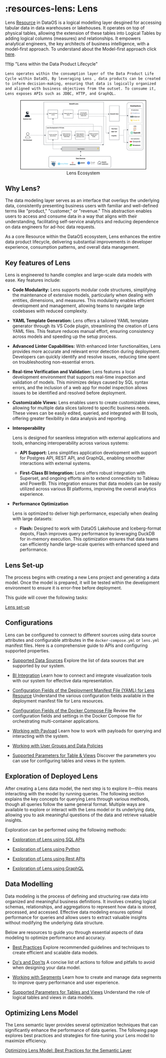 # :resources-lens: Lens


Lens [Resource](/resources/) in DataOS is a logical modelling layer desgined for accessing tabular data in data warehouses or lakehouses. It operates on top of physical tables, allowing the extension of these tables into Logical Tables by adding logical columns (measures) and relationships. It  empowers analytical engineers, the key architects of business intelligence, with a model-first approach.  To understand about the Model-first approach click [here](/resources/lens/core_concepts/). 


!!!tip "Lens within the Data Product Lifecycle"

    Lens operates within the consumption layer of the Data Product Life Cycle within DataOS, By leveraging Lens , data products can be created to inform decision-making, ensuring that data is logically organized and aligned with business objectives from the outset. To consume it, Lens exposes APIs such as JDBC, HTTP, and GraphQL.



<div style="text-align: center;">
    <img src="/resources/lens/lens_diagram.jpg" alt="Untitled(5)" style="max-width: 80%; height: auto; border: 1px solid #000;">
   <figcaption>Lens Ecosystem<figcaption>
</div>



## Why Lens?

The data modeling layer serves as an interface that overlays the underlying data, consistently presenting business users with familiar and well-defined terms like "product," "customer," or "revenue." This abstraction enables users to access and consume data in a way that aligns with their understanding, facilitating self-service analytics and reducing dependence on data engineers for ad-hoc data requests. 

As a core Resource within the DataOS ecosystem, Lens  enhances the entire data product lifecycle, delivering substantial improvements in developer experience, consumption patterns, and overall data management.

## Key features of Lens 

Lens  is engineered to handle complex and large-scale data models with ease. Key features include:

- **Code Modularity:** Lens supports modular code structures, simplifying the maintenance of extensive models, particularly when dealing with entities, dimensions, and measures. This modularity enables efficient development and management, allowing teams to navigate large codebases with reduced complexity.

- **YAML Template Generation:** Lens offers a tailored YAML template generator through its VS Code plugin, streamlining the creation of Lens YAML files. This feature reduces manual effort, ensuring consistency across models and speeding up the setup process.

- **Advanced Linter Capabilities:** With enhanced linter functionalities, Lens provides more accurate and relevant error detection during deployment. Developers can quickly identify and resolve issues, reducing time spent on troubleshooting non-essential errors.

- **Real-time Verification and Validation:** Lens features a local development environment that supports real-time inspection and validation of models. This minimizes delays caused by SQL syntax errors, and the inclusion of a web app for model inspection allows issues to be identified and resolved before deployment.

- **Customizable Views:** Lens enables users to create customizable views, allowing for multiple data slices tailored to specific business needs. These views can be easily edited, queried, and integrated with BI tools, offering greater flexibility in data analysis and reporting.

- **Interoperability**
    
    Lens is designed for seamless integration with external applications and tools, enhancing interoperability across various systems:

    - **API Support:** Lens simplifies application development with support for Postgres API, REST API, and GraphQL, enabling smoother interactions with external systems.

    - **First-Class BI Integration:** Lens offers robust integration with Superset, and ongoing efforts aim to extend connectivity to Tableau and PowerBI. This integration ensures that data models can be easily utilized across various BI platforms, improving the overall analytics experience.

- **Performance Optimization**

    Lens is optimized to deliver high performance, especially when dealing with large datasets:

    - **Flash:** Designed to work with DataOS Lakehouse and Iceberg-format depots, Flash improves query performance by leveraging DuckDB for in-memory execution. This optimization ensures that data teams can efficiently handle large-scale queries with enhanced speed and performance.

## Lens Set-up

The process begins with creating a new Lens project and generating a data model. Once the model is prepared, it will be tested within the development environment to ensure it is error-free before deployment. 

This guide will cover the following tasks:

[Lens set-up](/resources/lens/lens_setup/)

## Configurations

Lens can be configured to connect to different sources using data source attributes and configurable attributes in the `docker-compose.yml` or `lens.yml` manifest files. Here is a comprehensive guide to APIs and configuring supported properties.

- [Supported Data Sources](/resources/lens/data_sources/)
    Explore the list of data sources that are supported by our system.

- [BI Integration](/resources/lens/bi_integration/)
    Learn how to connect and integrate visualization tools with our system for effective data representation.

- [Configuration Fields of the Deployment Manifest File (YAML) for Lens Resource](/resources/lens/lens_manifest_attributes/)
    Understand the various configuration fields available in the deployment manifest file for Lens resources.

- [Configuration Fields of the Docker Compose File](/resources/lens/docker_compose_manifest_attributes/)
    Review the configuration fields and settings in the Docker Compose file for orchestrating multi-container applications.

- [Working with Payload](/resources/lens/working_with_payload/)
    Learn how to work with payloads for querying and interacting with the system.

- [Working with User Groups and Data Policies](/resources/lens/working_with_user_groups_and_data_policies/)

<!-- - [Supported Data Quality Checks](/resources/lens/supported_data_quality_checks/)
    Find information on the data quality checks supported by our system to ensure data accuracy and integrity. -->

- [Supported Parameters for Table & Views](/resources/lens/supported_parameters_for_tables_and_views/)
    Discover the parameters you can use for configuring tables and views in the system.


## Exploration of Deployed Lens

After creating a Lens data model, the next step is to explore it—this means interacting with the model by running queries. The following section explains the key concepts for querying Lens through various methods, though all queries follow the same general format. Multiple ways are available to explore or interact with the Lens model or its underlying data, allowing you to ask meaningful questions of the data and retrieve valuable insights.

Exploration can be performed using the following methods:

- [Exploration of Lens using SQL APIs](/resources/lens/exploration_of_lens_using_sql_apis/)

- [Exploration of Lens using Python](/resources/lens/exploration_of_lens_using_python/)

- [Exploration of Lens using Rest APIs](/resources/lens/exploration_of_lens_using_rest_apis/)

- [Exploration of Lens using GraphQL](/resources/lens/exploration_of_lens_using_graphql/)


## Data Modelling

Data modeling is the process of defining and structuring raw data into organized and meaningful business definitions. It involves creating logical schemas, relationships, and aggregations to represent how data is stored, processed, and accessed. Effective data modeling ensures optimal performance for queries and allows users to extract valuable insights without modifying the underlying data structure. 

Below are resources to guide you through essential aspects of data modeling to optimize performance and accuracy.

  - [Best Practices](/resources/lens/best_practices/)
    Explore recommended guidelines and techniques to create efficient and scalable data models.

  - [Do's and Don'ts](/resources/lens/do's_and_dont's/)
    A concise list of actions to follow and pitfalls to avoid when designing your data model.

  - [Working with Segments](/resources/lens/working_with_segments) 
    Learn how to create and manage data segments to improve query performance and user experience.

  - [Supported Parameters for Tables and Views](/resources/lens/supported_parameters_for_tables_and_views/)
    Understand the role of logical tables and views in data models.


## Optimizing Lens Model

The Lens semantic layer provides several optimization techniques that can significantly enhance the performance of data queries. The following page explores best practices and strategies for fine-tuning your Lens model to maximize efficiency. 

[Optimizing Lens Model: Best Practices for the Semantic Layer](/resources/lens/fine_tuning_a_lens_model/)



